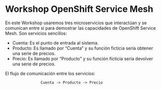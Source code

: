 # Workshop OpenShift Service Mesh

En este Workshop usaremos tres microservicios que interactúan y se comunican entre sí para demostrar las capacidades de OpenShift Service Mesh. Son servicios sencillos:

- Cuenta: Es el punto de entrada al sistema.
- Producto: Es llamado por “Cuenta” y su función ficticia sería obtener una serie de precios.
- Precio: Es llamado por “Producto” y su función ficticia sería devolver una serie de precios.

El flujo de comunicación entre los servicios:

					Cuenta -> Producto -> Precio 
